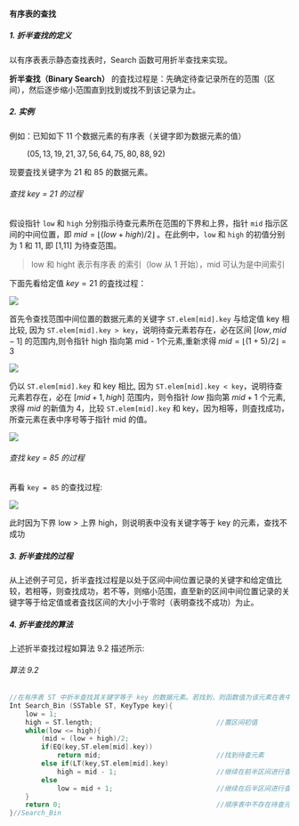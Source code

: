 
#### 有序表的查找

##### 1. 折半查找的定义

以有序表表示静态查找表时，Search 函数可用折半查找来实现。

**折半查找（Binary Search）** 的査找过程是：先确定待查记录所在的范围（区间），然后逐步缩小范围直到找到或找不到该记录为止。

##### 2. 实例

例如：已知如下 11 个数据元素的有序表（关键字即为数据元素的值）

$\qquad (05,13,19,21,37,56,64,75,80,88,92)$

现要査找关键字为 21 和 85 的数据元素。

###### 查找 key = 21 的过程

假设指针 `low` 和 `high` 分别指示待查元素所在范围的下界和上界，指针 `mid` 指示区 间的中间位置，即 $mid = \lfloor(low + high) / 2\rfloor$ 。在此例中，`low` 和 `high` 的初值分别为 1 和 11, 即 [1,11] 为待查范围。

> low 和 hight 表示有序表 的索引（low 从 1 开始），mid 可认为是中间索引

下面先看给定值 $key = 21$ 的査找过程：

![](https://gitee.com/mayundaze/img_bed/raw/master/20200709112930.png)

首先令查找范围中间位置的数据元素的关键字 `ST.elem[mid].key` 与给定值 key 相 比较, 因为 `ST.elem[mid].key > key`，说明待查元素若存在，必在区间 $[low, mid - 1]$ 的范围内,则令指针 high 指向第 mid - 1个元素,重新求得 $mid = \lfloor(1 + 5) / 2\rfloor = 3$

![](https://gitee.com/mayundaze/img_bed/raw/master/20200709113309.png)

仍以 `ST.elem[mid].key` 和 key 相比, 因为 `ST.elem[mid].key < key`，说明待查元素若存在，必在 $[mid + 1, high]$ 范围内，则令指针 $low$ 指向第 $mid + 1$ 个元素, 求得 $mid$ 的新值为 4，比较 `ST.elem[mid].key` 和 key，因为相等，则査找成功，所查元素在表中序号等于指针 mid 的值。

![](https://gitee.com/mayundaze/img_bed/raw/master/20200709113651.png)

###### 查找 key = 85 的过程

再看 `key = 85` 的查找过程:

![](https://gitee.com/mayundaze/img_bed/raw/master/20200709113942.png)

此时因为下界 low > 上界 high，则说明表中没有关键字等于 key 的元素，查找不成功

##### 3. 折半查找的过程

从上述例子可见，折半査找过程是以处于区间中间位置记录的关键字和给定值比较，若相等，则查找成功，若不等，则缩小范围，直至新的区间中间位置记录的关键字等于给定值或者査找区间的大小小于零时（表明查找不成功）为止。

##### 4. 折半查找的算法

上述折半查找过程如算法 9.2 描述所示:

###### 算法 9.2

```cpp
//在有序表 ST 中折半查找其关键字等于 key 的数据元素。若找到，则函数值为该元素在表中的位置，否则为 0
Int Search_Bin (SSTable ST, KeyType key){
    low = 1; 
    high = ST.length;                               //置区间初值 
    while(low <= high){ 
        (mid = (low + high)/2;
        if(EQ(key,ST.elem[mid].key)) 
            return mid;                             //找到待查元素
        else if(LT(key,ST.elem[mid].key) 
            high = mid - 1;                         //继续在前半区间进行查找
        else 
            low = mid + 1;                          //继续在后半区间进行查找
    }
    return 0;                                       //顺序表中不存在待查元素 
}//Search_Bin
```
